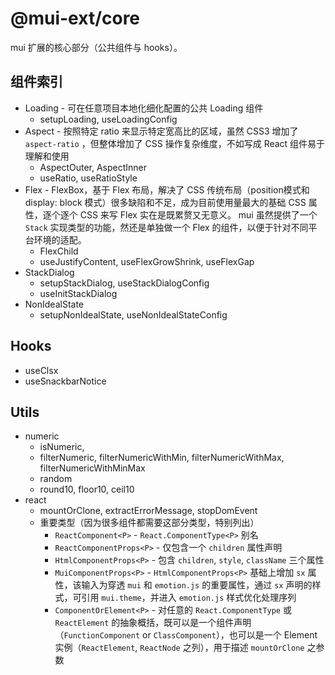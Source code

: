 # @mui-ext/core

mui 扩展的核心部分（公共组件与 hooks）。

## 组件索引

- Loading - 可在任意项目本地化细化配置的公共 Loading 组件
  - setupLoading, useLoadingConfig
- Aspect - 按照特定 ratio 来显示特定宽高比的区域，虽然 CSS3 增加了 `aspect-ratio` ，但整体增加了 CSS 操作复杂维度，不如写成 React 组件易于理解和使用
  - AspectOuter, AspectInner
  - useRatio, useRatioStyle
- Flex - FlexBox，基于 Flex 布局，解决了 CSS 传统布局（position模式和 display: block 模式）很多缺陷和不足，成为目前使用量最大的基础 CSS 属性，逐个逐个 CSS 来写 Flex 实在是既累赘又无意义。 mui 虽然提供了一个 `Stack` 实现类型的功能，然还是单独做一个 Flex 的组件，以便于针对不同平台环境的适配。
  - FlexChild
  - useJustifyContent, useFlexGrowShrink, useFlexGap
- StackDialog
  - setupStackDialog, useStackDialogConfig
  - useInitStackDialog
- NonIdealState
  - setupNonIdealState, useNonIdealStateConfig

## Hooks

- useClsx
- useSnackbarNotice

## Utils 

- numeric
  - isNumeric,
  - filterNumeric, filterNumericWithMin, filterNumericWithMax, filterNumericWithMinMax
  - random
  - round10, floor10, ceil10
- react
  - mountOrClone, extractErrorMessage, stopDomEvent
  - 重要类型（因为很多组件都需要这部分类型，特别列出）
    - `ReactComponent<P>` - `React.ComponentType<P>` 别名
    - `ReactComponentProps<P>` - 仅包含一个 `children` 属性声明
    - `HtmlComponentProps<P>` - 包含 `children`, `style`, `className` 三个属性
    - `MuiComponentProps<P>` - `HtmlComponentProps<P>` 基础上增加 `sx` 属性，该输入为穿透 `mui` 和 `emotion.js` 的重要属性，通过 `sx` 声明的样式，可引用 `mui.theme`，并进入 `emotion.js` 样式优化处理序列
    - `ComponentOrElement<P>` - 对任意的 `React.ComponentType` 或 `ReactElement` 的抽象概括，既可以是一个组件声明（`FunctionComponent` or `ClassComponent`），也可以是一个 Element 实例（`ReactElement`, `ReactNode` 之列），用于描述 `mountOrClone` 之参数
